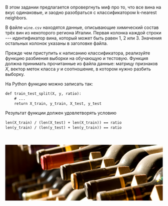 В этом задании предлагается опровергнуть миф про то, что все вина на вкус
одинаковые, и заодно разобраться с классификатором k-nearest neighbors.

В файле `wine.csv` находятся данные, описывающие химический состав трёх вин из некоторого региона
Италии. Первая колонка каждой строки --- идентификатор вина, который может быть
равен 1, 2 или 3. Значения остальных колонок указаны в заголовке файла.

Прежде чем приступить к написанию классификатора, реализуйте
функцию разбиения выборки на обучающую и тестовую. Функция должна принимать
прочитанные из файла данные: матрицу признаков $X$, вектор меток класса $y$ и
соотношение, в котором нужно разбить выборку.

На Python функцию можно записать так:

    def train_test_split(X, y, ratio):
        # ...
        return X_train, y_train, X_test, y_test


Результат функции должен удовлетворять условию

    len(X_train) / (len(X_test) + len(X_train)) == ratio
    len(y_train) / (len(y_test) + len(y_train)) == ratio


<br/>
<br/>
<img src="wine.jpg">